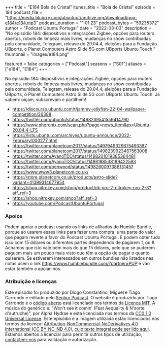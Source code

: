 +++
title = "E184 Bola de Cristal"
itunes_title = "Bola de Cristal"
episode = 184
podcast_file = "https://media.blubrry.com/ubuntupt/archive.org/download/pup-e184/e184.mp3"
podcast_duration = "1:01:23"
podcast_bytes = "59235372"
author = "Podcast Ubuntu Portugal"
date = "2022-03-03"
description = "No episódio 184: dispositivos e integrações Zigbee, opções para routers abertos, robots de limpeza mais livres, mudanças no show contribuídas pela comunidade, Telegram, release do 20.04.4, eleições para a Fundação UBports, o Planet Computers Astro Slide 5G com UBports Ubuntu Touch."
thumbnail = "images/e184.png"

featured = false
categories = ["Podcast"]
seasons = ["S01"]
aliases = ["e184", "E184"]
+++

No episódio 184: dispositivos e integrações Zigbee, opções para routers abertos, robots de limpeza mais livres, mudanças no show contribuídas pela comunidade, Telegram, release do 20.04.4, eleições para a Fundação UBports, o Planet Computers Astro Slide 5G com UBports Ubuntu Touch.
Já sabem: oiçam, subscrevam e partilhem!

* https://discourse.ubuntu.com/t/jammy-jellyfish-22-04-wallpaper-competition/26388
* https://twitter.com/ubuntu/status/1498239541559414790
* https://www.phoronix.com/scan.php?page=news_item&px=Ubuntu-20.04.4-LTS
* https://lists.ubuntu.com/archives/ubuntu-announce/2022-February/000277.html
* https://twitter.com/planetcom2017/status/1497949329675493387
* https://twitter.com/planetcom2017/status/1498239923467563008
* https://twitter.com/AyanoTDO/status/1498201019385364481
* https://twitter.com/AyanoTDO/status/1498188538189422593
* https://twitter.com/benwood/status/1498260097386131457
* https://www.www3.planetcom.co.uk/
* https://store.planetcom.co.uk/products/astro-slide?variant=41399314677954
* https://shop.nitrokey.com/shop/product/nk-pro-2-nitrokey-pro-2-3?aff_ref=3
* https://shop.nitrokey.com/shop?aff_ref=3
* https://youtube.com/PodcastUbuntuPortugal


### Apoios
Podem apoiar o podcast usando os links de afiliados do Humble Bundle, porque ao usarem esses links para fazer uma compra, uma parte do valor que pagam reverte a favor do Podcast Ubuntu Portugal.
E podem obter tudo isso com 15 dólares ou diferentes partes dependendo de pagarem 1, ou 8.
Achamos que isto vale bem mais do que 15 dólares, pelo que se puderem paguem mais um pouco mais visto que têm a opção de pagar o quanto quiserem.
Se estiverem interessados em outros bundles não listados nas notas usem o link https://www.humblebundle.com/?partner=PUP e vão estar também a apoiar-nos.

### Atribuição e licenças
Este episódio foi produzido por Diogo Constantino, Miguel e Tiago Carrondo e editado pelo [Senhor Podcast](https://senhorpodcast.pt/).
O website é produzido por Tiago Carrondo e o [código aberto](https://gitlab.com/podcastubuntuportugal/website) está licenciado nos termos da [Licença MIT](https://gitlab.com/podcastubuntuportugal/website/main/LICENSE).
A música do genérico é: "Won't see it comin' (Feat Aequality & N'sorte d'autruche)", por Alpha Hydrae e está licenciada nos termos da [CC0 1.0 Universal License](https://creativecommons.org/publicdomain/zero/1.0/).
Este episódio e a imagem utilizada estão licenciados nos termos da licença: [Attribution-NonCommercial-NoDerivatives 4.0 International (CC BY-NC-ND 4.0)](https://creativecommons.org/licenses/by-nc-nd/4.0/), [cujo texto integral pode ser lido aqui](https://creativecommons.org/licenses/by-nc-nd/4.0/legalcode). Estamos abertos a licenciar para permitir outros tipos de utilização, [contactem-nos](https://podcastubuntuportugal.org/contactos) para validação e autorização.

